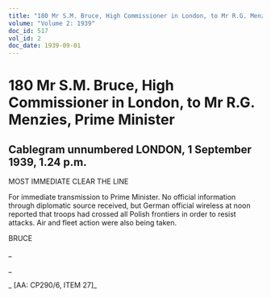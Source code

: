 ```yaml
---
title: "180 Mr S.M. Bruce, High Commissioner in London, to Mr R.G. Menzies, Prime Minister"
volume: "Volume 2: 1939"
doc_id: 517
vol_id: 2
doc_date: 1939-09-01
---
```


# 180 Mr S.M. Bruce, High Commissioner in London, to Mr R.G. Menzies, Prime Minister

## Cablegram unnumbered LONDON, 1 September 1939, 1.24 p.m.

MOST IMMEDIATE CLEAR THE LINE

For immediate transmission to Prime Minister. No official information through diplomatic source received, but German official wireless at noon reported that troops had crossed all Polish frontiers in order to resist attacks. Air and fleet action were also being taken.

BRUCE

_

_

_ [AA: CP290/6, ITEM 27]_
